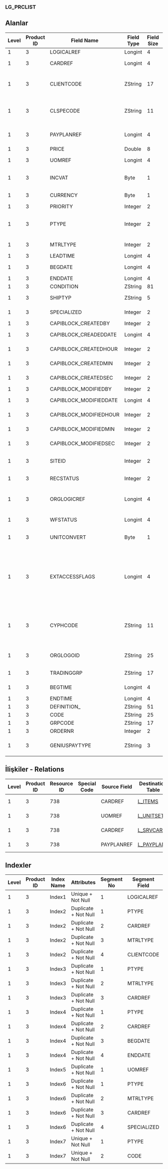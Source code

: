 ### LG_PRCLIST

## Alanlar

**Level**|**Product ID**|**Field Name**|**Field Type**|**Field Size**|**Field Offset**|**Türkçe Açıklama**|**Expression**
-----|-----|-----|-----|-----|-----|-----|-----
1|3|LOGICALREF|Longint|4|0|Kod|Code
1|3|CARDREF|Longint|4|4|Kart Referansı|Card Reference
1|3|CLIENTCODE|ZString|17|8|Cari Hesap Kodu|Account Receivable / Payable Code
1|3|CLSPECODE|ZString|11|25|Cari Hesap Özel Kodu|Account Receivable / Payable Aux. Code
1|3|PAYPLANREF|Longint|4|36|Ödeme Planı Referansı|Payment Plan Reference
1|3|PRICE|Double|8|40|Birim fiyat|Unit Price
1|3|UOMREF|Longint|4|48|Birim referansı|Unit Reference
1|3|INCVAT|Byte|1|52|KDV dahil / hariç|VAT Included / Excluded
1|3|CURRENCY|Byte|1|53|Döviz Türü|F. Currency Type
1|3|PRIORITY|Integer|2|54|Öncelik|Priority
1|3|PTYPE|Integer|2|56|Fiyat türü ; 1 Satınalam fiyatı; 2 Satış fiyatı|Price Type ;1 Purchase Price;2 Sales Price
1|3|MTRLTYPE|Integer|2|58|Malzeme Türü|Item Type
1|3|LEADTIME|Longint|4|60|Temin Tarihi|Lead Time
1|3|BEGDATE|Longint|4|64|Başlangıç tarihi|Start Date
1|3|ENDDATE|Longint|4|68|Bitiş Tarihi|End Date
1|3|CONDITION|ZString|81|72|Koşul|Condition
1|3|SHIPTYP|ZString|5|153|Teslimat Şekli|Delivery Type
1|3|SPECIALIZED|Integer|2|158|Kullanımda Değil|Not In Use
1|3|CAPIBLOCK_CREATEDBY|Integer|2|160|Oluşturan|Created By
1|3|CAPIBLOCK_CREADEDDATE|Longint|4|162|Oluşturulma Tarihi|Created Date
1|3|CAPIBLOCK_CREATEDHOUR|Integer|2|166|Oluşturulma Saati|Created Hour
1|3|CAPIBLOCK_CREATEDMIN|Integer|2|168|Oluşturulma Dakikası|Created Minute
1|3|CAPIBLOCK_CREATEDSEC|Integer|2|170|Oluşturulma Saniyesi|Created Second
1|3|CAPIBLOCK_MODIFIEDBY|Integer|2|172|Değiştiren|Modified By
1|3|CAPIBLOCK_MODIFIEDDATE|Longint|4|174|Değiştirilme Tarihi|Modified Date
1|3|CAPIBLOCK_MODIFIEDHOUR|Integer|2|178|Değiştirilme Saati|Modified Hour
1|3|CAPIBLOCK_MODIFIEDMIN|Integer|2|180|Değiştirilme Dakikası|Modified Minute
1|3|CAPIBLOCK_MODIFIEDSEC|Integer|2|182|Değiştirilme Saniyesi|Modified Second
1|3|SITEID|Integer|2|184|Veri Merkezi|Data Processing Site
1|3|RECSTATUS|Integer|2|186|Kayıt Durumu|Record Status
1|3|ORGLOGICREF|Longint|4|188|Orijinal Kayıt Log. Ref.|Original Record Logical Reference
1|3|WFSTATUS|Longint|4|192|Kullanımda Değil|Not In Use
1|3|UNITCONVERT|Byte|1|196|Birim çevrimi yapılacak|Will be Made Unit Conversion
1|3|EXTACCESSFLAGS|Longint|4|197|1. E-iş ortamında erişilebilir 2. Satış noktalarında erişilebilir|1. Accessible in e-business environment 2. Accessible in points of sale
1|3|CYPHCODE|ZString|11|201|1. E-iş ortamında geçerli 2. Satış noktalarında geçerli|1. Valid in e-business environment 2. Valid in points of sale
1|3|ORGLOGOID|ZString|25|212|Veri Merkezi|Data Processing Site
1|3|TRADINGGRP|ZString|17|237|Ticari İşlem Grubu|Trading Option
1|3|BEGTIME|Longint|4|254|Başlangıç Zamanı|Beginning Time
1|3|ENDTIME|Longint|4|258|Bitiş Tarihi|End Time
1|3|DEFINITION_|ZString|51|262|Açıklama|Description
1|3|CODE|ZString|25|313|Kod|Code
1|3|GRPCODE|ZString|17|338|Grup Kodu|Group Code
1|3|ORDERNR|Integer|2|355|Sıralama|Sorting
1|3|GENIUSPAYTYPE|ZString|3|357|POS ödeme türü|POS Payment Type

## İlişkiler - Relations
**Level**|**Product ID**|**Resource ID**|**Special Code**|**Source Field**|**Destination Table**|**Destination Field**|**Relation Type**|**Extra Condition**
-----|-----|-----|-----|-----|-----|-----|-----|-----
1|3|738||CARDREF|[L_ITEMS](../LG_ITEMS "L_ITEMS")|LOGICALREF|one-to-one|MTRLTYPE = 2, 3
1|3|738||UOMREF|[L_UNITSETL](../LG_UNITSETL "L_UNITSETL")|LOGICALREF|one-to-one|
1|3|738||CARDREF|[L_SRVCARD](../LG_SRVCARD "L_SRVCARD")|LOGICALREF|one-to-one|MTRLTYPE = 1
1|3|738||PAYPLANREF|[L_PAYPLANS](../LG_PAYPLANS "L_PAYPLANS")|LOGICALREF|one-to-one|

## Indexler
**Level**|**Product ID**|**Index Name**|**Attributes**|**Segment No**|**Segment Field**|**Sense**
-----|-----|-----|-----|-----|-----|-----
1|3|Index1|Unique + Not Null|1|LOGICALREF|Ascending
1|3|Index2|Duplicate + Not Null|1|PTYPE|Ascending
1|3|Index2|Duplicate + Not Null|2|CARDREF|Ascending
1|3|Index2|Duplicate + Not Null|3|MTRLTYPE|Ascending
1|3|Index2|Duplicate + Not Null|4|CLIENTCODE|Ascending
1|3|Index3|Duplicate + Not Null|1|PTYPE|Ascending
1|3|Index3|Duplicate + Not Null|2|MTRLTYPE|Ascending
1|3|Index3|Duplicate + Not Null|3|CARDREF|Ascending
1|3|Index4|Duplicate + Not Null|1|PTYPE|Ascending
1|3|Index4|Duplicate + Not Null|2|CARDREF|Ascending
1|3|Index4|Duplicate + Not Null|3|BEGDATE|Ascending
1|3|Index4|Duplicate + Not Null|4|ENDDATE|Ascending
1|3|Index5|Duplicate + Not Null|1|UOMREF|Ascending
1|3|Index6|Duplicate + Not Null|1|PTYPE|Ascending
1|3|Index6|Duplicate + Not Null|2|MTRLTYPE|Ascending
1|3|Index6|Duplicate + Not Null|3|CARDREF|Ascending
1|3|Index6|Duplicate + Not Null|4|SPECIALIZED|Ascending
1|3|Index7|Unique + Not Null|1|PTYPE|Ascending
1|3|Index7|Unique + Not Null|2|CODE|Ascending
